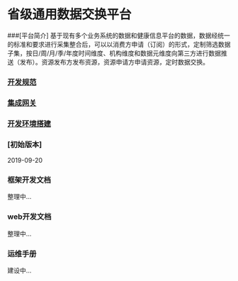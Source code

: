 # 省级通用数据交换平台
###[平台简介]
    基于现有多个业务系统的数据和健康信息平台的数据，数据经统一的标准和要求进行采集整合后，可以以消费方申请（订阅）的形式，定制筛选数据子集，按日/周/月/季/年度时间维度、机构维度和数据元维度向第三方进行数据推送（发布）。资源发布方发布资源，资源申请方申请资源，定时数据交换。
### [开发规范](https://github.com/schic/schie/tree/master/doc/%E5%BC%80%E5%8F%91%E8%A7%84%E8%8C%83)

### [集成网关](https://github.com/schic/schie/tree/master/mirth_connect/)

### [开发环境搭建](https://github.com/schic/schie/tree/master/doc/%E5%BC%80%E5%8F%91%E7%8E%AF%E5%A2%83%E6%90%AD%E5%BB%BA.md)
### [初始版本]
2019-09-20

### 框架开发文档
整理中...

### web开发文档
整理中...

### 运维手册
建设中...
